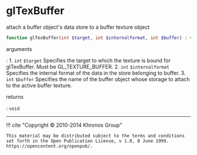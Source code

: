 # glTexBuffer
attach a buffer object's data store to a buffer texture object

```php
function glTexBuffer(int $target, int $internalformat, int $buffer) : void
```

arguments

:    1. `int` `$target` Specifies the target to which the texture is bound for
    glTexBuffer. Must be <constant>GL_TEXTURE_BUFFER</constant>.
    2. `int` `$internalformat` Specifies the internal format of the data in the
    store belonging to buffer.
    3. `int` `$buffer` Specifies the name of the buffer object whose storage to
    attach to the active buffer texture.

returns

:    `void` 

---
     

!!! cite "Copyright © 2010-2014 Khronos Group"

    This material may be distributed subject to the terms and conditions set forth in the Open Publication License, v 1.0, 8 June 1999. https://opencontent.org/openpub/.